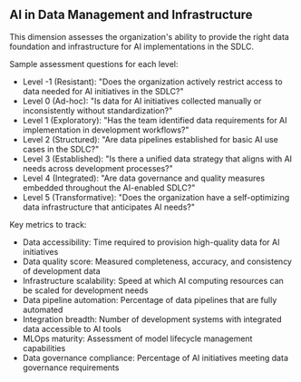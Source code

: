 ## AI in Data Management and Infrastructure

This dimension assesses the organization's ability to provide the right data foundation and infrastructure for AI implementations in the SDLC.

Sample assessment questions for each level:
- Level -1 (Resistant): "Does the organization actively restrict access to data needed for AI initiatives in the SDLC?"
- Level 0 (Ad-hoc): "Is data for AI initiatives collected manually or inconsistently without standardization?"
- Level 1 (Exploratory): "Has the team identified data requirements for AI implementation in development workflows?"
- Level 2 (Structured): "Are data pipelines established for basic AI use cases in the SDLC?"
- Level 3 (Established): "Is there a unified data strategy that aligns with AI needs across development processes?"
- Level 4 (Integrated): "Are data governance and quality measures embedded throughout the AI-enabled SDLC?"
- Level 5 (Transformative): "Does the organization have a self-optimizing data infrastructure that anticipates AI needs?"

Key metrics to track:
- Data accessibility: Time required to provision high-quality data for AI initiatives
- Data quality score: Measured completeness, accuracy, and consistency of development data
- Infrastructure scalability: Speed at which AI computing resources can be scaled for development needs
- Data pipeline automation: Percentage of data pipelines that are fully automated
- Integration breadth: Number of development systems with integrated data accessible to AI tools
- MLOps maturity: Assessment of model lifecycle management capabilities
- Data governance compliance: Percentage of AI initiatives meeting data governance requirements
